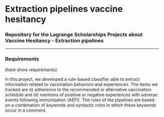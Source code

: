 # Extraction pipelines vaccine hesitancy
### Repository for the Lagrange Scholarships Projects about Vaccine Hesitancy - Extraction pipelines  

__________________________
### Requirements

(here show requirements)

In this project, we developed a rule-based classifier able to extract information related to vaccination bahaviors and experiences. The items we tracked are (i) adherence to the recommended or alternative vaccination schedule and (ii) mentions of positive or negative experiences with adverse events following immunization (AEFI). The rules of the pipelines are based on a combination of keywords and syntactic roles in which these keywords occur in a comment. 

